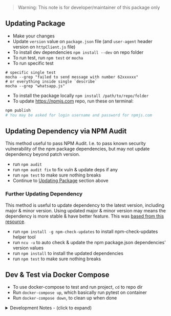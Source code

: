 > Warning: This note is for developer/maintainer of this package only

## Updating Package

- Make your changes
- Update `version` value on `package.json` file (and `user-agent` header version on `httpClient.js` file)
- To install dev dependencies `npm install --dev` on repo folder
- To run test, run `npm test` or `mocha`
- To run specific test
```
# specific single test
mocha --grep "failed to send message with number 62xxxxxx"
# or everything inside single `describe`
mocha --grep "whatsapp.js"
```
- To install the package locally `npm install /path/to/repo/folder`
- To update https://npmjs.com repo, run these on terminal:
```bash
npm publish
# You may be asked for login username and password for npmjs.com
```

## Updating Dependency via NPM Audit
This method useful to pass NPM Audit. I.e. to pass known security vulnerability of the npm package dependencies, but may not update dependency beyond patch version.
- run `npm audit`
- run `npm audit fix` to fix vuln & update deps if any
- run `npm test` to make sure nothing breaks
- Continue to [Updating Package](#updating-package) section above

### Further Updating Dependency
This method is useful to update dependency to the latest version, including major & minor version. Using updated major & minor version may means the dependency is more stable & have better feature. This was [based from this resource](https://stackoverflow.com/a/16074029).
- run `npm install -g npm-check-updates` to install npm-check-updates helper tool
- run `ncu -u` to auto check & update the npm package.json dependencies' version values
- run `npm install` to install the updated dependencies
- run `npm test` to make sure nothing breaks

## Dev & Test via Docker Compose

- To use docker-compose to test and run project, `cd` to repo dir
- Run `docker-compose up`, which basically run pytest on container
- Run `docker-compose down`, to clean up when done

<details>
<summary>Development Notes - (click to expand)</summary>
<article>

## TODO
- allow header override
- probably properly expose axios instance as public
- allow http client config such as timeout timer
- check & fix http client timeout config less than 10sec for test `able to throw connection failure exception`
</article>
</details>
